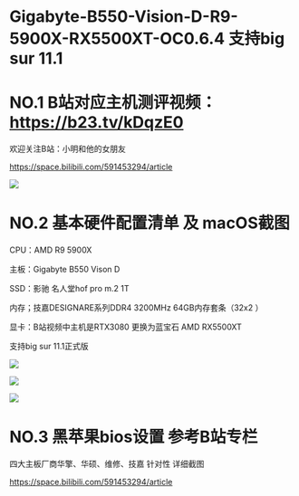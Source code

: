 # Gigabyte-B550-Vision-D-R9-5900X-RX5500XT-OC0.6.4 支持big sur 11.1

# NO.1 B站对应主机测评视频：https://b23.tv/kDqzE0  

欢迎关注B站：小明和他的女朋友

https://space.bilibili.com/591453294/article


![](https://github.com/Xmingbai/Gigabyte-B550-Vision-D-R9-5900X-RX5500XT-OC0.6.4/blob/main/%E5%B0%81%E9%9D%A2.jpg)


#  NO.2 基本硬件配置清单 及 macOS截图

CPU：AMD R9 5900X

主板：Gigabyte B550 Vison D

SSD：影驰 名人堂hof pro m.2 1T

内存；技嘉DESIGNARE系列DDR4 3200MHz 64GB内存套条（32x2 ）

显卡：B站视频中主机是RTX3080 更换为蓝宝石 AMD RX5500XT

支持big sur 11.1正式版 

![](https://github.com/Xmingbai/Gigabyte-B550-Vision-D-R9-5900X-RX5500XT-OC0.6.4/blob/main/geekbench.png)

![](https://github.com/Xmingbai/Gigabyte-B550-Vision-D-R9-5900X-RX5500XT-OC0.6.4/blob/main/CPU.png)

![](https://github.com/Xmingbai/Gigabyte-B550-Vision-D-R9-5900X-RX5500XT-OC0.6.4/blob/main/R20.png)


#  NO.3 黑苹果bios设置 参考B站专栏

四大主板厂商华擎、华硕、维修、技嘉 针对性 详细截图 

https://space.bilibili.com/591453294/article
